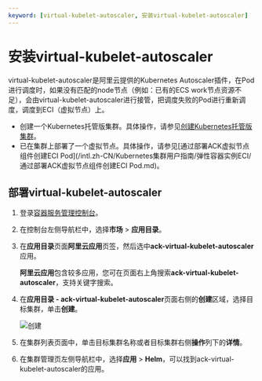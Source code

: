 ```yaml
---
keyword: [virtual-kubelet-autoscaler, 安装virtual-kubelet-autoscaler]
---
```


# 安装virtual-kubelet-autoscaler

virtual-kubelet-autoscaler是阿里云提供的Kubernetes Autoscaler插件，在Pod进行调度时，如果没有匹配的node节点（例如：已有的ECS work节点资源不足），会由virtual-kubelet-autoscaler进行接管，把调度失败的Pod进行重新调度，调度到ECI（虚拟节点）上。

-   创建一个Kubernetes托管版集群。具体操作，请参见[创建Kubernetes托管版集群](/intl.zh-CN/Kubernetes集群用户指南/集群/创建集群/创建Kubernetes托管版集群.md)。
-   已在集群上部署了一个虚拟节点。具体操作，请参见[通过部署ACK虚拟节点组件创建ECI Pod](/intl.zh-CN/Kubernetes集群用户指南/弹性容器实例ECI/通过部署ACK虚拟节点组件创建ECI Pod.md)。

## 部署virtual-kubelet-autoscaler

1.  登录[容器服务管理控制台](https://cs.console.aliyun.com)。

2.  在控制台左侧导航栏中，选择**市场** \> **应用目录**。

3.  在**应用目录**页面**阿里云应用**页签，然后选中**ack-virtual-kubelet-autoscaler**应用。

    **阿里云应用**包含较多应用，您可在页面右上角搜索**ack-virtual-kubelet-autoscaler**，支持关键字搜索。

4.  在**应用目录 - ack-virtual-kubelet-autoscaler**页面右侧的**创建**区域，选择目标集群，单击**创建**。

    ![创建](https://static-aliyun-doc.oss-accelerate.aliyuncs.com/assets/img/zh-CN/8106659951/p132495.png)


1.  在集群列表页面中，单击目标集群名称或者目标集群右侧**操作**列下的**详情**。
2.  在集群管理页左侧导航栏中，选择**应用** \> **Helm**，可以找到ack-virtual-kubelet-autoscaler的应用。

